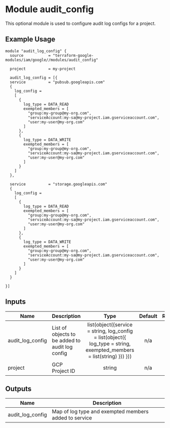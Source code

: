 # Module audit_config

This optional module is used to configure audit log configs for a project.

## Example Usage
```
module "audit_log_config" {
  source           = "terraform-google-modules/iam/google//modules/audit_config"

  project          = my-project
  
  audit_log_config = [{
  service          = "pubsub.googleapis.com" 
  {
    log_config = 
    [
      {
        log_type = DATA_READ
        exempted_members = [
          "group:my-group@my-org.com",
          "serviceAccount:my-sa@my-project.iam.gserviceaccount.com",
          "user:my-user@my-org.com"
        ]
      },
      {
        log_type = DATA_WRITE
        exempted_members = [
          "group:my-group@my-org.com",
          "serviceAccount:my-sa@my-project.iam.gserviceaccount.com",
          "user:my-user@my-org.com"
        ]
      }
    ]
  },

  service          = "storage.googleapis.com" 
  {
    log_config = 
    [
      {
        log_type = DATA_READ
        exempted_members = [
          "group:my-group@my-org.com",
          "serviceAccount:my-sa@my-project.iam.gserviceaccount.com",
          "user:my-user@my-org.com"
        ]
      },
      {
        log_type = DATA_WRITE
        exempted_members = [
          "group:my-group@my-org.com",
          "serviceAccount:my-sa@my-project.iam.gserviceaccount.com",
          "user:my-user@my-org.com"
        ]    
      }
    ]
  }

}]

```

<!-- BEGINNING OF PRE-COMMIT-TERRAFORM DOCS HOOK -->
## Inputs

| Name | Description | Type | Default | Required |
|------|-------------|:----:|:-----:|:-----:|
| audit_log_config | List of objects to be added to audit log config | list(object({service = string, log_config = list(object({ log_type = string, exempted_members = list(string) })) })) | n/a | yes |
| project | GCP Project ID | string | n/a | yes |


## Outputs

| Name | Description |
|------|-------------|
| audit_log_config | Map of log type and exempted members added to service |


<!-- END OF PRE-COMMIT-TERRAFORM DOCS HOOK -->
